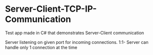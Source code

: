 # Server-Client-TCP-IP-Communication
Test app made in C# that demonstrates Server-Client communication



Server listening on  given port for incoming connections.
1:1- Server can handle only 1 connection at the time
